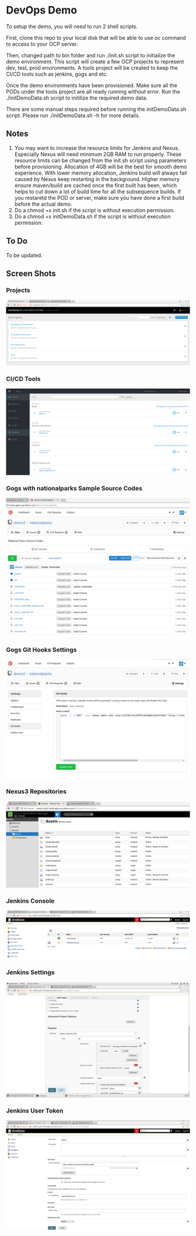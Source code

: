 # DevOps Demo

To setup the demo, you will need to run 2 shell scripts.

First, clone this repo to your local disk that will be able to use oc command to access to your OCP server.

Then, changed path to bin folder and run ./init.sh script to initialize the demo environment. This script will create a few OCP projects to represent
dev, test, prod environments. A tools project will be created to keep the CI/CD tools such as jenkins, gogs and etc.

Once the demo environments have been provisioned. Make sure all the PODs under the tools project are all ready running without error. 
Run the ./initDemoData.sh script to initilize the required demo data.

There are some manual steps required before running the initDemoData.sh script. Please run ./initDemoData.sh -h for more details.

## Notes
1. You may want to increase the resource limits for Jenkins and Nexus. Especially Nexus will need minimum 2GB RAM to run
properly. These resource limits can be changed from the init.sh script using parameters before provisioning. 
Allocation of 4GB will be the best for smooth demo experience. With lower memory allocation, Jenkins build will always fail caused by 
Nexus keep restarting in the background. Higher memory ensure maven/build are cached once the first built has been, which helps to cut down
a lot of build time for all the subsequence builds. If you restaretd the POD or server, make sure you have done a first build before the actual
demo.
2. Do a chmod +x init.sh if the script is without execution permission.
3. Do a chmod +x initDemoData.sh if the script is without execution permission.


## To Do
To be updated.

## Screen Shots
### Projects
![Projects](https://github.com/chengkuangan/devops/blob/master/docs/images/projects.png?raw=true)
### CI/CD Tools
![CI/CD Tools](https://github.com/chengkuangan/devops/blob/master/docs/images/cicdtools.png?raw=true)
### Gogs with nationalparks Sample Source Codes
![Gogs](https://github.com/chengkuangan/devops/blob/master/docs/images/gogs-nationalparks.png?raw=true)
### Gogs Git Hooks Settings
![Gogs Settings](https://github.com/chengkuangan/devops/blob/master/docs/images/gogs-nationalparks-settings.png?raw=true)
### Nexus3 Repositories
![Nexus Repo](https://github.com/chengkuangan/devops/blob/master/docs/images/nexus3-repo.png?raw=true)
### Jenkins Console
![Jenkins Console](https://github.com/chengkuangan/devops/blob/master/docs/images/jenkins-console.png?raw=true)
### Jenkins Settings
![Jenkins Settings](https://github.com/chengkuangan/devops/blob/master/docs/images/jenkins-settings.png?raw=true)
### Jenkins User Token
![Jenkins User Token](https://github.com/chengkuangan/devops/blob/master/docs/images/jenkins-user-token.png?raw=true)